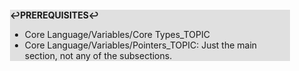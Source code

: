 <div style="margin:2em; background-color: #e0e0e0;">

<strong>↩PREREQUISITES↩</strong>

 * Core Language/Variables/Core Types_TOPIC
 * Core Language/Variables/Pointers_TOPIC: Just the main section, not any of the subsections.

</div>

